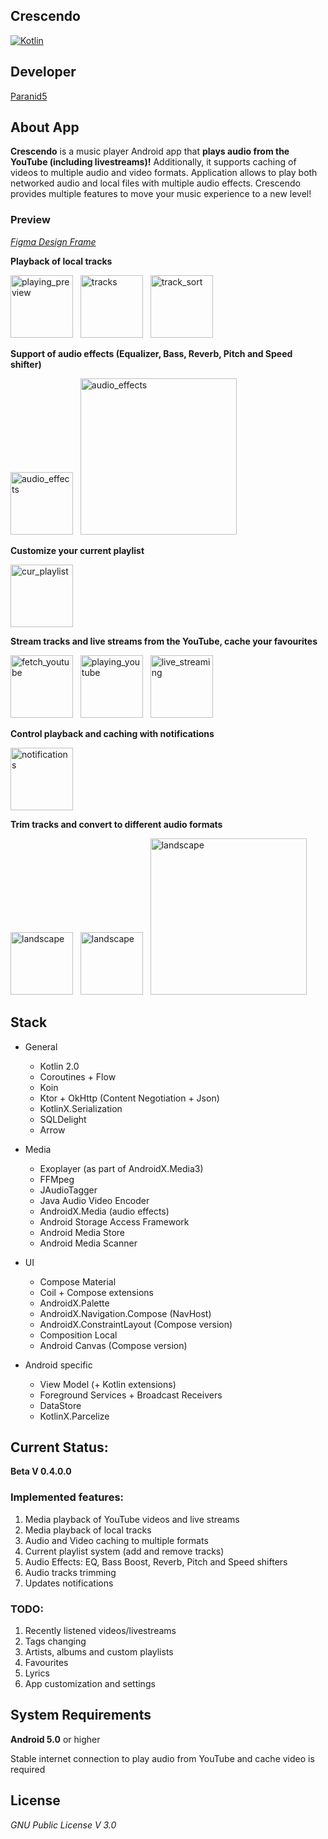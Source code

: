 **Crescendo**
-----------------

[![Kotlin](https://img.shields.io/badge/kotlin-2.0.0-blue.svg?logo=kotlin)](http://kotlinlang.org)

## **Developer**
[Paranid5](https://github.com/dinaraparanid)

## **About App**
**Crescendo** is a music player Android app that **plays audio from the YouTube (including livestreams)!**
Additionally, it supports caching of videos to multiple audio and video formats.
Application allows to play both networked audio and local files with multiple audio effects.
Crescendo provides multiple features to move your music experience to a new level!

### **Preview**

[*Figma Design Frame*](https://www.figma.com/design/SHLuNtTvCyh6HSVVWxtThS/Crescendo?node-id=0-1&m=dev&t=riock3EVbBVkipzT-1)

**Playback of local tracks**

<p>
    <img src="https://i.ibb.co/jk3m0wW/image.png" alt="playing_preview" width="100">
    &nbsp;
    <img src="https://i.ibb.co/TqBY8SD/image.png" alt="tracks" width="100">
    &nbsp;
    <img src="https://i.ibb.co/HrfWkdV/image.png" alt="track_sort" width="100">
</p>

**Support of audio effects (Equalizer, Bass, Reverb, Pitch and Speed shifter)**

<p>
    <img src="https://i.ibb.co/85jzbx4/image.png" alt="audio_effects" width="100">
    &nbsp;
    <img src="https://i.ibb.co/wy68hdZ/image.png" alt="audio_effects" width="250">
</p>

**Customize your current playlist**

<img src="https://i.ibb.co/ZcXdSPV/image.png" alt="cur_playlist" width="100">

**Stream tracks and live streams from the YouTube, cache your favourites**

<p>
    <img src="https://i.ibb.co/G9qHPvS/image.png" alt="fetch_youtube" width="100">
    &nbsp;
    <img src="https://i.ibb.co/kxzHbfF/image.png" alt="playing_youtube" width="100">
    &nbsp;
    <img src="https://i.ibb.co/Pm3418Z/image.png" alt="live_streaming" width="100">
</p>

**Control playback and caching with notifications**

<img src="https://i.ibb.co/QQJZ82b/image.png" alt="notifications" width="100">

**Trim tracks and convert  to different audio formats**

<p>
    <img src="https://i.ibb.co/xMZtnK2/image.png" alt="landscape" width="100">
    &nbsp;
    <img src="https://i.ibb.co/rxmsKCW/image.png" alt="landscape" width="100">
    &nbsp;
    <img src="https://i.ibb.co/6BkSwcc/image.png" alt="landscape" width="250">
</p>

## **Stack**

<ul>
    <li>General</li>
    <ul>
        <li>Kotlin 2.0</li>
        <li>Coroutines + Flow</li>
        <li>Koin</li>
        <li>Ktor + OkHttp (Content Negotiation + Json)</li>
        <li>KotlinX.Serialization</li>
        <li>SQLDelight</li>
        <li>Arrow</li>
    </ul>
    <p></p>
    <li>Media</li>
    <ul>
        <li>Exoplayer (as part of AndroidX.Media3)</li>
        <li>FFMpeg</li>
        <li>JAudioTagger</li>
        <li>Java Audio Video Encoder</li>
        <li>AndroidX.Media (audio effects)</li>
        <li>Android Storage Access Framework</li>
        <li>Android Media Store</li>
        <li>Android Media Scanner</li>
    </ul>
    <p></p>
    <li>UI</li>
    <ul>
        <li>Compose Material</li>
        <li>Coil + Compose extensions</li>
        <li>AndroidX.Palette</li>
        <li>AndroidX.Navigation.Compose (NavHost)</li>
        <li>AndroidX.ConstraintLayout (Compose version)</li>
        <li>Composition Local</li>
        <li>Android Canvas (Compose version)</li>
    </ul>
    <p></p>
    <li>Android specific</li>
    <ul>
        <li>View Model (+ Kotlin extensions)</li>
        <li>Foreground Services + Broadcast Receivers</li>
        <li>DataStore</li>
        <li>KotlinX.Parcelize</li>
    </ul>
</ul>

## **Current Status:**

**Beta V 0.4.0.0**

### **Implemented features:**
1. Media playback of YouTube videos and live streams
2. Media playback of local tracks
3. Audio and Video caching to multiple formats
4. Current playlist system (add and remove tracks)
5. Audio Effects: EQ, Bass Boost, Reverb, Pitch and Speed shifters
6. Audio tracks trimming
7. Updates notifications

### **TODO:**
1. Recently listened videos/livestreams
2. Tags changing
3. Artists, albums and custom playlists
4. Favourites
5. Lyrics
6. App customization and settings

## **System Requirements**
**Android 5.0** or higher

Stable internet connection to play audio from YouTube and cache video is required

## **License**
*GNU Public License V 3.0*

